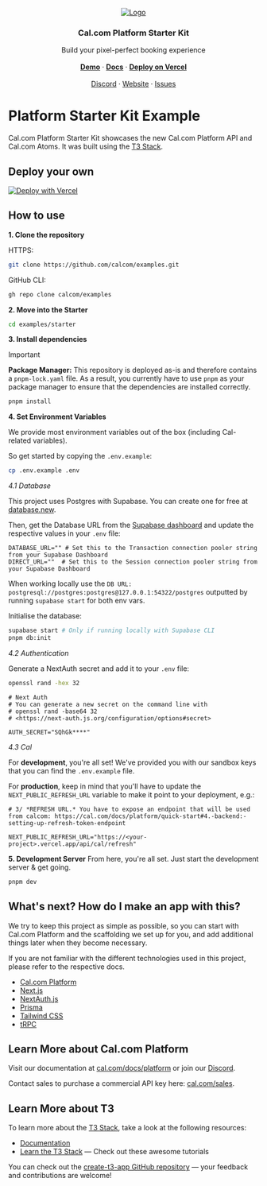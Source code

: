 <!-- PROJECT LOGO -->
<p align="center">
  <a href="https://github.com/calcom/cal.com">
   <img src="https://user-images.githubusercontent.com/8019099/210054112-5955e812-a76e-4160-9ddd-58f2c72f1cce.png" alt="Logo">
  </a>

  <h3 align="center">Cal.com Platform Starter Kit</h3>

  <p align="center">
    Build your pixel-perfect booking experience
    <br />
    <br />
    <a href="https://experts.cal.com"><strong>Demo</strong></a>
    ·
    <a href="https://cal.com/docs/platform"><strong>Docs</strong></a>
    ·
    <a href="https://vercel.com/new/clone?repository-url=https%3A%2F%2Fgithub.com%2Fcalcom%2Fexamples%2Fblob%2Fmain%2Fstarter&env=TURSO_DATABASE_URL,TURSO_AUTH_TOKEN,AUTH_SECRET,AUTH_TRUST_HOST,NEXT_PUBLIC_CAL_OAUTH_CLIENT_ID,NEXT_PUBLIC_CAL_API_URL,NEXT_PUBLIC_REFRESH_URL,CAL_SECRET&envDescription=API%20Keys%20for%20the%20database%20(turso)%2C%20authentication%20(nextauth)%20and%20Cal.%20*Note*%3A%20You%20can%20copy%20%26%20paste%20the%20cal-specific%20env%20vars%20from%20our%20demo%20under%20the%20provided%20link&envLink=https%3A%2F%2Fgithub.com%2Fcalcom%2Fexamples%2Fblob%2Fmain%2Fstarter%2F.env.example%23L24-L35&project-name=cal-platform-starter&repository-name=cal-platform-starter&demo-title=Cal%20Platform%20Starter&demo-description=A%20marketplace%20to%20book%20experts.%20Scheduling%20is%20handled%20by%20%40calcom%2Fatoms.&demo-url=https%3A%2F%2Fstarter-4m7evv7ji-cal-staging.vercel.app%2F&demo-image=https%3A%2F%2Fcal.com%2Ffavicon.ico"><strong>Deploy on Vercel</strong></a>
    <br />
    <br />
    <a href="https://go.cal.com/discord">Discord</a>
    ·
    <a href="https://cal.com/platform">Website</a>
    ·
    <a href="https://github.com/calcom/cal.com/issues">Issues</a>

  </p>
</p>

# Platform Starter Kit Example

Cal.com Platform Starter Kit showcases the new Cal.com Platform API and Cal.com Atoms. It was built using the [T3 Stack](https://create.t3.gg/).

## Deploy your own

<!-- TODO UPDATE WITH SUPABASE VERCEL INTEGRATION -->

[![Deploy with Vercel](https://vercel.com/button)](https://vercel.com/new/clone?repository-url=https%3A%2F%2Fgithub.com%2Fcalcom%2Fexamples%2Ftree%2Fmain%2Fstarter&env=TURSO_DATABASE_URL,TURSO_AUTH_TOKEN,NEXT_PUBLIC_REFRESH_URL,AUTH_SECRET,AUTH_TRUST_HOST,NEXT_PUBLIC_CAL_OAUTH_CLIENT_ID,NEXT_PUBLIC_CAL_API_URL,NEXT_PUBLIC_REFRESH_URL,CAL_SECRET&envDescription=You%20can%20see%20how%20to%20populate%20the%20environment%20variables%20in%20our%20starter%20example%20→&envLink=https%3A%2F%2Fgithub.com%2Fcalcom%2Fexamples%2Fblob%2Fmain%2Fstarter%2F.env.example&project-name=cal-platform-starter&repository-name=cal-platform-starter&demo-title=Cal.com%20Experts&demo-description=A%20marketplace%20to%20book%20appointments%20with%20experts&demo-url=https%3A%2F%2Fexperts.cal.com&demo-image=https%3A%2F%2Fgithub.com%2Fcalcom%2Fexamples%2Fassets%2F8019099%2F2e58f8da-a110-4a45-b9a4-dcffb45f9baa)

## How to use

**1. Clone the repository**

HTTPS:

```bash
git clone https://github.com/calcom/examples.git
```

GitHub CLI:

```bash
gh repo clone calcom/examples
```

**2. Move into the Starter**

```bash
cd examples/starter
```

**3. Install dependencies**

<!-- note(richard): We require pnpm since we have this version deployed; if we separate example source from our deployed version, we free up the package manager choice. -->

> [!IMPORTANT]  
> **Package Manager:** This repository is deployed as-is and therefore contains a `pnpm-lock.yaml` file. As a result, you currently have to use `pnpm` as your package manager to ensure that the dependencies are installed correctly.

```bash
pnpm install
```

**4. Set Environment Variables**

We provide most environment variables out of the box (including Cal-related variables).

So get started by copying the `.env.example`:

```bash
cp .env.example .env
```

_4.1 Database_

This project uses Postgres with Supabase. You can create one for free at [database.new](https://database.new/).

Then, get the Database URL from the [Supabase dashboard](https://supabase.com/dashboard/project/_/settings/database) and update the respective values in your `.env` file:

```.env
DATABASE_URL="" # Set this to the Transaction connection pooler string from your Supabase Dashboard
DIRECT_URL=""  # Set this to the Session connection pooler string from your Supabase Dashboard
```

When working locally use the `DB URL: postgresql://postgres:postgres@127.0.0.1:54322/postgres` outputted by running `supabase start` for both env vars.

Initialise the database:

```bash
supabase start # Only if running locally with Supabase CLI
pnpm db:init
```

_4.2 Authentication_

Generate a NextAuth secret and add it to your `.env` file:

```bash
openssl rand -hex 32
```

```.env
# Next Auth
# You can generate a new secret on the command line with
# openssl rand -base64 32
# <https://next-auth.js.org/configuration/options#secret>

AUTH_SECRET="SQhGk****"
```

_4.3 Cal_

For **development**, you're all set! We've provided you with our sandbox keys that you can find the `.env.example` file.

For **production**, keep in mind that you'll have to update the `NEXT_PUBLIC_REFRESH_URL` variable to make it point to your deployment, e.g.:

```.env
# 3/ *REFRESH URL.* You have to expose an endpoint that will be used from calcom: https://cal.com/docs/platform/quick-start#4.-backend:-setting-up-refresh-token-endpoint

NEXT_PUBLIC_REFRESH_URL="https://<your-project>.vercel.app/api/cal/refresh"
```

**5. Development Server**
From here, you're all set. Just start the development server & get going.

```bash
pnpm dev
```

## What's next? How do I make an app with this?

We try to keep this project as simple as possible, so you can start with Cal.com Platform and the scaffolding we set up for you, and add additional things later when they become necessary.

If you are not familiar with the different technologies used in this project, please refer to the respective docs.

- [Cal.com Platform](https://cal.com/platform)
- [Next.js](https://nextjs.org)
- [NextAuth.js](https://next-auth.js.org)
- [Prisma](https://prisma.io)
- [Tailwind CSS](https://tailwindcss.com)
- [tRPC](https://trpc.io)

## Learn More about Cal.com Platform

Visit our documentation at [cal.com/docs/platform](https://cal.com/docs/platform) or join our [Discord](https://go.cal.com/discord).

Contact sales to purchase a commercial API key here: [cal.com/sales](https://cal.com/sales).

## Learn More about T3

To learn more about the [T3 Stack](https://create.t3.gg/), take a look at the following resources:

- [Documentation](https://create.t3.gg/)
- [Learn the T3 Stack](https://create.t3.gg/en/faq#what-learning-resources-are-currently-available) — Check out these awesome tutorials

You can check out the [create-t3-app GitHub repository](https://github.com/t3-oss/create-t3-app) — your feedback and contributions are welcome!

